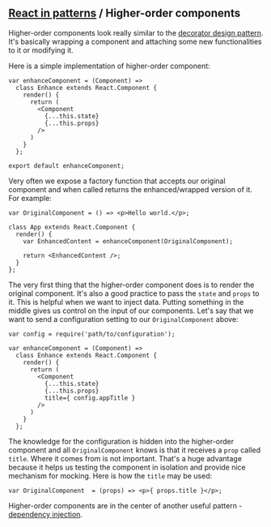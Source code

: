 ## [React in patterns](../../README.md) / Higher-order components

Higher-order components look really similar to the [decorator design pattern](http://robdodson.me/javascript-design-patterns-decorator/). It's basically wrapping a component and attaching some new functionalities to it or modifying it.

Here is a simple implementation of higher-order component:

```
var enhanceComponent = (Component) =>
  class Enhance extends React.Component {
    render() {
      return (
        <Component
          {...this.state}
          {...this.props}
        />
      )
    }
  };

export default enhanceComponent;
```

Very often we expose a factory function that accepts our original component and when called returns the enhanced/wrapped version of it. For example:

```
var OriginalComponent = () => <p>Hello world.</p>;

class App extends React.Component {
  render() {
    var EnhancedContent = enhanceComponent(OriginalComponent);

    return <EnhancedContent />;
  }
};
```

The very first thing that the higher-order component does is to render the original component. It's also a good practice to pass the `state` and `props` to it. This is helpful when we want to inject data. Putting something in the middle gives us control on the input of our components. Let's say that we want to send a configuration setting to our `OriginalComponent` above:

```
var config = require('path/to/configuration');

var enhanceComponent = (Component) =>
  class Enhance extends React.Component {
    render() {
      return (
        <Component
          {...this.state}
          {...this.props}
          title={ config.appTitle }
        />
      )
    }
  };
```

The knowledge for the configuration is hidden into the higher-order component and all `OriginalComponent` knows is that it receives a `prop` called `title`. Where it comes from is not important. That's a huge advantage because it helps us testing the component in isolation and provide nice mechanism for mocking. Here is how the `title` may be used:

```
var OriginalComponent  = (props) => <p>{ props.title }</p>;
```

Higher-order components are in the center of another useful pattern - [dependency injection](../dependency-injection).
